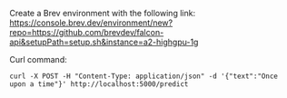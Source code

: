 Create a Brev environment with the following link:
https://console.brev.dev/environment/new?repo=https://github.com/brevdev/falcon-api&setupPath=setup.sh&instance=a2-highgpu-1g

Curl command:

```
curl -X POST -H "Content-Type: application/json" -d '{"text":"Once upon a time"}' http://localhost:5000/predict
```
